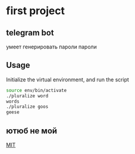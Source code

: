 # first project

## telegram bot

умеет генерировать пароли пароли

## Usage

Initialize the virtual environment, and run the script

```bash
source env/bin/activate
./pluralize word
words
./pluralize goos
geese
```

## ютюб не мой

[MIT]([https://choosealicense.com/licenses/mit/](https://www.youtube.com/watch?v=TLNJnxDdnhs))
